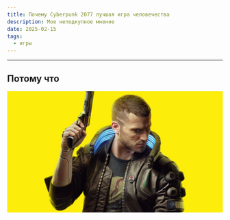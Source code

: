 ```yaml
---
title: Почему Cyberpunk 2077 лучшая игра человечества
description: Мое неподкупное мнение
date: 2025-02-15
tags:
  - игры
---
```


---

## Потому что

![](cp2077_game-thumbnail.jpg)